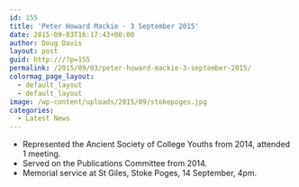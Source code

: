 ```yaml
---
id: 155
title: 'Peter Howard Mackie - 3 September 2015'
date: 2015-09-03T16:17:43+00:00
author: Doug Davis
layout: post
guid: http:///?p=155
permalink: /2015/09/03/peter-howard-mackie-3-september-2015/
colormag_page_layout:
  - default_layout
  - default_layout
image: /wp-content/uploads/2015/09/stokepoges.jpg
categories:
  - Latest News
---
```

  * Represented the Ancient Society of College Youths from 2014, attended 1 meeting.
  * Served on the Publications Committee from 2014.
  * Memorial service at St Giles, Stoke Poges, 14 September, 4pm.
